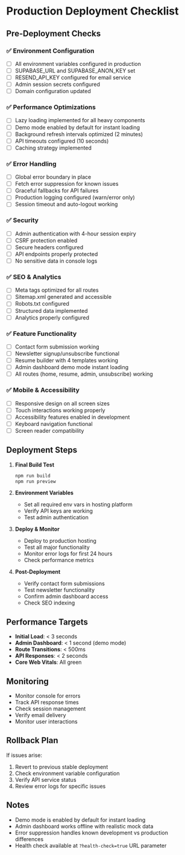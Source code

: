# Production Deployment Checklist

## Pre-Deployment Checks

### ✅ Environment Configuration
- [ ] All environment variables configured in production
- [ ] SUPABASE_URL and SUPABASE_ANON_KEY set
- [ ] RESEND_API_KEY configured for email service
- [ ] Admin session secrets configured
- [ ] Domain configuration updated

### ✅ Performance Optimizations
- [ ] Lazy loading implemented for all heavy components
- [ ] Demo mode enabled by default for instant loading
- [ ] Background refresh intervals optimized (2 minutes)
- [ ] API timeouts configured (10 seconds)
- [ ] Caching strategy implemented

### ✅ Error Handling
- [ ] Global error boundary in place
- [ ] Fetch error suppression for known issues
- [ ] Graceful fallbacks for API failures
- [ ] Production logging configured (warn/error only)
- [ ] Session timeout and auto-logout working

### ✅ Security
- [ ] Admin authentication with 4-hour session expiry
- [ ] CSRF protection enabled
- [ ] Secure headers configured
- [ ] API endpoints properly protected
- [ ] No sensitive data in console logs

### ✅ SEO & Analytics
- [ ] Meta tags optimized for all routes
- [ ] Sitemap.xml generated and accessible
- [ ] Robots.txt configured
- [ ] Structured data implemented
- [ ] Analytics properly configured

### ✅ Feature Functionality
- [ ] Contact form submission working
- [ ] Newsletter signup/unsubscribe functional
- [ ] Resume builder with 4 templates working
- [ ] Admin dashboard demo mode instant loading
- [ ] All routes (home, resume, admin, unsubscribe) working

### ✅ Mobile & Accessibility
- [ ] Responsive design on all screen sizes
- [ ] Touch interactions working properly
- [ ] Accessibility features enabled in development
- [ ] Keyboard navigation functional
- [ ] Screen reader compatibility

## Deployment Steps

1. **Final Build Test**
   ```bash
   npm run build
   npm run preview
   ```

2. **Environment Variables**
   - Set all required env vars in hosting platform
   - Verify API keys are working
   - Test admin authentication

3. **Deploy & Monitor**
   - Deploy to production hosting
   - Test all major functionality
   - Monitor error logs for first 24 hours
   - Check performance metrics

4. **Post-Deployment**
   - Verify contact form submissions
   - Test newsletter functionality
   - Confirm admin dashboard access
   - Check SEO indexing

## Performance Targets

- **Initial Load**: < 3 seconds
- **Admin Dashboard**: < 1 second (demo mode)
- **Route Transitions**: < 500ms
- **API Responses**: < 2 seconds
- **Core Web Vitals**: All green

## Monitoring

- Monitor console for errors
- Track API response times
- Check session management
- Verify email delivery
- Monitor user interactions

## Rollback Plan

If issues arise:
1. Revert to previous stable deployment
2. Check environment variable configuration
3. Verify API service status
4. Review error logs for specific issues

## Notes

- Demo mode is enabled by default for instant loading
- Admin dashboard works offline with realistic mock data
- Error suppression handles known development vs production differences
- Health check available at `?health-check=true` URL parameter